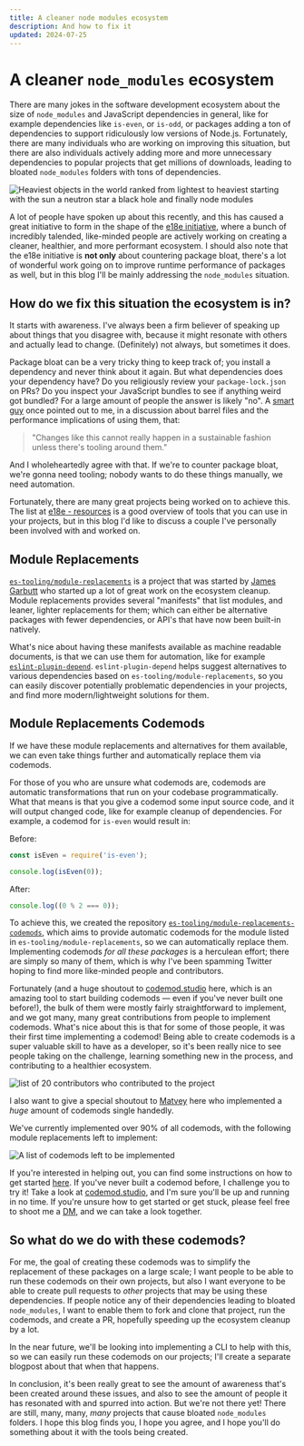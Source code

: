```yaml
---
title: A cleaner node modules ecosystem
description: And how to fix it
updated: 2024-07-25
---
```


# A cleaner `node_modules` ecosystem

There are many jokes in the software development ecosystem about the size of `node_modules` and JavaScript dependencies in general, like for example dependencies like `is-even`, or `is-odd`, or packages adding a ton of dependencies to support ridiculously low versions of Node.js. Fortunately, there are many individuals who are working on improving this situation, but there are also individuals actively adding more and more unnecessary dependencies to popular projects that get millions of downloads, leading to bloated `node_modules` folders with tons of dependencies.

![Heaviest objects in the world ranked from lightest to heaviest starting with the sun a neutron star a black hole and finally node modules](https://imgur.com/E0zycbs.png)

A lot of people have spoken up about this recently, and this has caused a great initiative to form in the shape of the [e18e initiative](https://e18e.dev/), where a bunch of incredibly talended, like-minded people are actively working on creating a cleaner, healthier, and more performant ecosystem. I should also note that the e18e initiative is **not only** about countering package bloat, there's a lot of wonderful work going on to improve runtime performance of packages as well, but in this blog I'll be mainly addressing the `node_modules` situation.

## How do we fix this situation the ecosystem is in?

It starts with awareness. I've always been a firm believer of speaking up about things that you disagree with, because it might resonate with others and actually lead to change. (Definitely) not always, but sometimes it does. 

Package bloat can be a very tricky thing to keep track of; you install a dependency and never think about it again. But what dependencies does your dependency have? Do you religiously review your `package-lock.json` on PRs? Do you inspect your JavaScript bundles to see if anything weird got bundled? For a large amount of people the answer is likely "no". A [smart guy](https://x.com/kettanaito) once pointed out to me, in a discussion about barrel files and the performance implications of using them, that:

> "Changes like this cannot really happen in a sustainable fashion unless there's tooling around them."

And I wholeheartedly agree with that. If we're to counter package bloat, we're gonna need tooling; nobody wants to do these things manually, we need automation.

Fortunately, there are many great projects being worked on to achieve this. The list at [e18e - resources](https://e18e.dev/guide/resources.html) is a good overview of tools that you can use in your projects, but in this blog I'd like to discuss a couple I've personally been involved with and worked on.

## Module Replacements

[`es-tooling/module-replacements`](https://github.com/es-tooling/module-replacements) is a project that was started by [James Garbutt](https://x.com/43081j) who started up a lot of great work on the ecosystem cleanup. Module replacements provides several "manifests" that list modules, and leaner, lighter replacements for them; which can either be alternative packages with fewer dependencies, or API's that have now been built-in natively.

What's nice about having these manifests available as machine readable documents, is that we can use them for automation, like for example [`eslint-plugin-depend`](https://www.npmjs.com/package/eslint-plugin-depend). `eslint-plugin-depend` helps suggest alternatives to various dependencies based on `es-tooling/module-replacements`, so you can easily discover potentially problematic dependencies in your projects, and find more modern/lightweight solutions for them.

## Module Replacements Codemods

If we have these module replacements and alternatives for them available, we can even take things further and automatically replace them via codemods. 

For those of you who are unsure what codemods are, codemods are automatic transformations that run on your codebase programmatically. What that means is that you give a codemod some input source code, and it will output changed code, like for example cleanup of dependencies. For example, a codemod for `is-even` would result in:

Before:
```js
const isEven = require('is-even');

console.log(isEven(0));
```

After:
```js
console.log((0 % 2 === 0));
```

To achieve this, we created the repository [`es-tooling/module-replacements-codemods`](https://github.com/es-tooling/module-replacements-codemods), which aims to provide automatic codemods for the module listed in `es-tooling/module-replacements`, so we can automatically replace them. Implementing codemods _for all these packages_ is a herculean effort; there are simply so many of them, which is why I've been spamming Twitter hoping to find more like-minded people and contributors. 

Fortunately (and a huge shoutout to [codemod.studio](https://codemod.com/studio) here, which is an amazing tool to start building codemods — even if you've never built one before!), the bulk of them were mostly fairly straightforward to implement, and we got many, many great contributions from people to implement codemods. What's nice about this is that for some of those people, it was their first time implementing a codemod! Being able to create codemods is a super valuable skill to have as a developer, so it's been really nice to see people taking on the challenge, learning something new in the process, and contributing to a healthier ecosystem.

![list of 20 contributors who contributed to the project](https://imgur.com/FvQBKMs.png)

I also want to give a special shoutout to [Matvey](https://github.com/ronanru) here who implemented a _huge_ amount of codemods single handedly.

We've currently implemented over 90% of all codemods, with the following module replacements left to implement:

![A list of codemods left to be implemented](https://imgur.com/eIVDnUx.png)

If you're interested in helping out, you can find some instructions on how to get started [here](https://github.com/es-tooling/module-replacements-codemods?tab=readme-ov-file#contributing). If you've never built a codemod before, I challenge you to try it! Take a look at [codemod.studio](https://codemod.com/studio), and I'm sure you'll be up and running in no time. If you're unsure how to get started or get stuck, please feel free to shoot me a [DM](https://x.com/passle_), and we can take a look together.

## So what do we do with these codemods?

For me, the goal of creating these codemods was to simplify the replacement of these packages on a large scale; I want people to be able to run these codemods on their own projects, but also I want everyone to be able to create pull requests to _other_ projects that may be using these dependencies. If people notice any of their dependencies leading to bloated `node_modules`, I want to enable them to fork and clone that project, run the codemods, and create a PR, hopefully speeding up the ecosystem cleanup by a lot.

In the near future, we'll be looking into implementing a CLI to help with this, so we can easily run these codemods on our projects; I'll create a separate blogpost about that when that happens.

In conclusion, it's been really great to see the amount of awareness that's been created around these issues, and also to see the amount of people it has resonated with and spurred into action. But we're not there yet! There are still, many, many, _many_ projects that cause bloated `node_modules` folders. I hope this blog finds you, I hope you agree, and I hope you'll do something about it with the tools being created.
